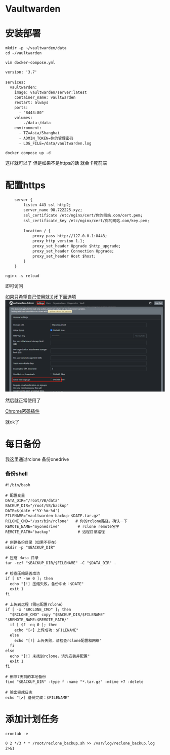 # Vaultwarden

# 安装部署

```
mkdir -p ~/vaultwarden/data
cd ~/vaultwarden

```

```
vim docker-compose.yml
```

```
version: '3.7'

services:
  vaultwarden:
    image: vaultwarden/server:latest
    container_name: vaultwarden
    restart: always
    ports:
      - "8443:80"
    volumes:
      - ./data:/data
    environment:
      - TZ=Asia/Shanghai
      - ADMIN_TOKEN=你的管理密码
      - LOG_FILE=/data/vaultwarden.log

```

```
docker compose up -d
```

这样就可以了 但是如果不是https的话 就会卡死前端

# 配置https

```
    server {
        listen 443 ssl http2;
        server_name 98.722225.xyz;
        ssl_certificate /etc/nginx/cert/你的网站.com/cert.pem;
        ssl_certificate_key /etc/nginx/cert/你的网站.com/key.pem;

        location / {
            proxy_pass http://127.0.0.1:8443;
            proxy_http_version 1.1;
            proxy_set_header Upgrade $http_upgrade;
            proxy_set_header Connection Upgrade;
            proxy_set_header Host $host;
        }
    }
```

```
nginx -s reload 
```

即可访问

如果只希望自己使用就关闭下面选项
![image-20250626162138804](https://raw.githubusercontent.com/Xioaruan912/pic/main/image-20250626162138804.png)

然后就正常使用了

[Chrome密码插件](https://chromewebstore.google.com/detail/bitwarden-%E5%AF%86%E7%A0%81%E7%AE%A1%E7%90%86%E5%99%A8/nngceckbapebfimnlniiiahkandclblb)

就ok了

# 每日备份

我这里通过rclone 备份onedrive

### 备份shell

```
#!/bin/bash

# 配置变量
DATA_DIR="/root/VB/data"
BACKUP_DIR="/root/VB/backup"
DATE=$(date +'%Y-%m-%d')
FILENAME="vaultwarden-backup-$DATE.tar.gz"
RCLONE_CMD="/usr/bin/rclone"   # 你的rclone路径，确认一下
REMOTE_NAME="myonedrive"        # rclone remote名字
REMOTE_PATH="backup"            # 远程目录路径

# 创建备份目录（如果不存在）
mkdir -p "$BACKUP_DIR"

# 压缩 data 目录
tar -czf "$BACKUP_DIR/$FILENAME" -C "$DATA_DIR" .

# 检查压缩是否成功
if [ $? -ne 0 ]; then
  echo "[!] 压缩失败，备份中止：$DATE"
  exit 1
fi

# 上传到远程（需已配置rclone）
if [ -x "$RCLONE_CMD" ]; then
  "$RCLONE_CMD" copy "$BACKUP_DIR/$FILENAME" "$REMOTE_NAME:$REMOTE_PATH/"
  if [ $? -eq 0 ]; then
    echo "[✓] 上传成功：$FILENAME"
  else
    echo "[!] 上传失败，请检查rclone配置和网络"
  fi
else
  echo "[!] 未找到rclone，请先安装并配置"
  exit 1
fi

# 删除7天前的本地备份
find "$BACKUP_DIR" -type f -name "*.tar.gz" -mtime +7 -delete

# 输出完成日志
echo "[✔] 备份完成：$FILENAME"

```

# 添加计划任务

```
crontab -e
```

```
0 2 */3 * * /root/reclone_backup.sh >> /var/log/reclone_backup.log 2>&1
```

